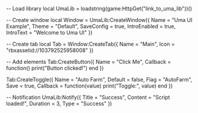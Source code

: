 -- Load library
local UmaLib = loadstring(game:HttpGet("link_to_uma_lib"))()

-- Create window
local Window = UmaLib:CreateWindow({
    Name = "Uma UI Example",
    Theme = "Default",
    SaveConfig = true,
    IntroEnabled = true,
    IntroText = "Welcome to Uma UI"
})

-- Create tab
local Tab = Window:CreateTab({
    Name = "Main",
    Icon = "rbxassetid://103792525958008"
})

-- Add elements
Tab:CreateButton({
    Name = "Click Me",
    Callback = function()
        print("Button clicked!")
    end
})

Tab:CreateToggle({
    Name = "Auto Farm",
    Default = false,
    Flag = "AutoFarm",
    Save = true,
    Callback = function(value)
        print("Toggle:", value)
    end
})

-- Notification
UmaLib:Notify({
    Title = "Success",
    Content = "Script loaded!",
    Duration = 3,
    Type = "Success"
})
